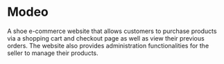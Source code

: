 # Modeo
A shoe e-commerce website that allows customers to purchase products via a shopping cart and checkout page as well as view their previous orders. The website also provides administration functionalities for the seller to manage their products.
